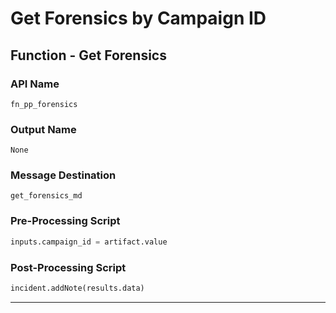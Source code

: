 <!--
    DO NOT MANUALLY EDIT THIS FILE
    THIS FILE IS AUTOMATICALLY GENERATED WITH resilient-circuits codegen
-->

# Get Forensics by Campaign ID


## Function - Get Forensics

### API Name
`fn_pp_forensics`

### Output Name
`None`

### Message Destination
`get_forensics_md`

### Pre-Processing Script
```python
inputs.campaign_id = artifact.value
```

### Post-Processing Script
```python
incident.addNote(results.data)
```

---


